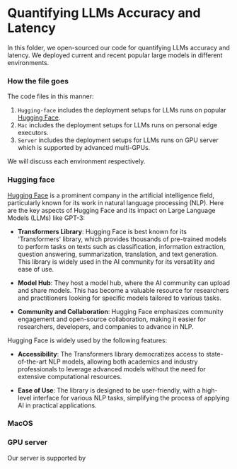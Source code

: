 # Quantifying LLMs Accuracy and Latency

In this folder, we open-sourced our code for quantifying LLMs accuracy and latency. We deployed current and recent popular large models in different environments.

### How the file goes

The code files in this manner:

1. `Hugging-face` includes the deployment setups for LLMs runs on popular [Hugging Face](https://huggingface.co/).
2. `Mac` includes the deployment setups for LLMs runs on personal edge executors.
3. `Server` includes the deployment setups for LLMs runs on GPU server which is supported by advanced multi-GPUs.

We will discuss each environment respectively.

### Hugging face

[Hugging Face](https://huggingface.co/) is a prominent company in the artificial intelligence field, particularly known for its work in natural language processing (NLP). Here are the key aspects of Hugging Face and its impact on Large Language Models (LLMs) like GPT-3:

- **Transformers Library**: Hugging Face is best known for its 'Transformers' library, which provides thousands of pre-trained models to perform tasks on texts such as classification, information extraction, question answering, summarization, translation, and text generation. This library is widely used in the AI community for its versatility and ease of use.

- **Model Hub**: They host a model hub, where the AI community can upload and share models. This has become a valuable resource for researchers and practitioners looking for specific models tailored to various tasks.

- **Community and Collaboration**: Hugging Face emphasizes community engagement and open-source collaboration, making it easier for researchers, developers, and companies to advance in NLP.

Hugging Face is widely used by the following features:

- **Accessibility**: The Transformers library democratizes access to state-of-the-art NLP models, allowing both academics and industry professionals to leverage advanced models without the need for extensive computational resources.

- **Ease of Use**: The library is designed to be user-friendly, with a high-level interface for various NLP tasks, simplifying the process of applying AI in practical applications.

### MacOS

### GPU server

Our server is supported by
